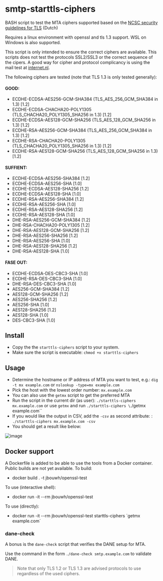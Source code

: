 # smtp-starttls-ciphers
BASH script to test the MTA ciphers supported based on the [NCSC security guidelines for TLS](https://www.ncsc.nl/documenten/publicaties/2021/januari/19/ict-beveiligingsrichtlijnen-voor-transport-layer-security-2.1) (Dutch)

Requires a linux environment with openssl and tls 1.3 support. WSL on Windows is also supported.

This script is only intended to ensure the correct ciphers are available. This scripts does not test the protocols SSL2/SSL3 or the correct sequence of the cipers.
A good way for cipher and protocol complicancy is using the mail test at [internet.nl](https://internet.nl).

The following ciphers are tested (note that TLS 1.3 is only tested generally):

#### GOOD:

- ECDHE-ECDSA-AES256-GCM-SHA384 (TLS_AES_256_GCM_SHA384 in 1.3) [1.2]
- ECDHE-ECDSA-CHACHA20-POLY1305 (TLS_CHACHA20_POLY1305_SHA256 in 1.3) [1.2]
- ECDHE-ECDSA-AES128-GCM-SHA256 (TLS_AES_128_GCM_SHA256 in 1.3) [1.2]
- ECDHE-RSA-AES256-GCM-SHA384 (TLS_AES_256_GCM_SHA384 in 1.3) [1.2]
- ECDHE-RSA-CHACHA20-POLY1305 (TLS_CHACHA20_POLY1305_SHA256 in 1.3) [1.2]
- ECDHE-RSA-AES128-GCM-SHA256 (TLS_AES_128_GCM_SHA256 in 1.3) [1.2]

#### SUFFIENT:

- ECDHE-ECDSA-AES256-SHA384 [1.2]
- ECDHE-ECDSA-AES256-SHA [1.0]
- ECDHE-ECDSA-AES128-SHA256 [1.2]
- ECDHE-ECDSA-AES128-SHA [1.0]
- ECDHE-RSA-AES256-SHA384 [1.2]
- ECDHE-RSA-AES256-SHA [1.0]
- ECDHE-RSA-AES128-SHA256 [1.2]
- ECDHE-RSA-AES128-SHA [1.0]
- DHE-RSA-AES256-GCM-SHA384 [1.2]
- DHE-RSA-CHACHA20-POLY1305 [1.2]
- DHE-RSA-AES128-GCM-SHA256 [1.2]
- DHE-RSA-AES256-SHA256 [1.2]
- DHE-RSA-AES256-SHA [1.0]
- DHE-RSA-AES128-SHA256 [1.2]
- DHE-RSA-AES128-SHA [1.0]

#### FASE OUT:

- ECDHE-ECDSA-DES-CBC3-SHA [1.0]
- ECDHE-RSA-DES-CBC3-SHA [1.0]
- DHE-RSA-DES-CBC3-SHA [1.0]
- AES256-GCM-SHA384 [1.2]
- AES128-GCM-SHA256 [1.2]
- AES256-SHA256 [1.2]
- AES256-SHA [1.0]
- AES128-SHA256 [1.2]
- AES128-SHA [1.0]
- DES-CBC3-SHA [1.0]

## Install
- Copy the the `starttls-ciphers` script to your system.
- Make sure the script is executable: `chmod +x starttls-ciphers`

## Usage
- Determine the hostname or IP address of MTA you want to test, e.g.: `dig -t mx example.com` or `nslookup -type=mx example.com`
- Pick the host with the lowest order number: `mx.example.com`
- You can also use the `getmx` script to get the preferred MTA
- Run the script in the current dir (as user): `./starttls-ciphers mx.example.com` or use `getmx` and run `./starttls-ciphers \`./getmx example.com\``
- If you would like the output in CSV, add the `-csv` as second attribute: : `./starttls-ciphers mx.example.com -csv`
- You should get a result like below:

![image](https://user-images.githubusercontent.com/7188918/131850223-0a237cc9-b7a5-46cd-9a98-f3e8c66be8b1.png)

## Docker support
A Dockerfile is added to be able to use the tools from a Docker container. Public builds are not yet available.
To build:
- docker build . -t jbouwh/openssl-test

To use (interactive shell):
- docker run -it --rm jbouwh/openssl-test

To use (directly):
- docker run -it --rm jbouwh/openssl-test starttls-ciphers \`getmx example.com\`

###  dane-check

A bonus is the `dane-check` script that verifies the DANE setup for MTA.

Use the command in the form `./dane-check smtp.example.com` to validate DANE.

> Note that only TLS 1.2 or TLS 1.3 are advised protocols to use regardless of the used ciphers.
